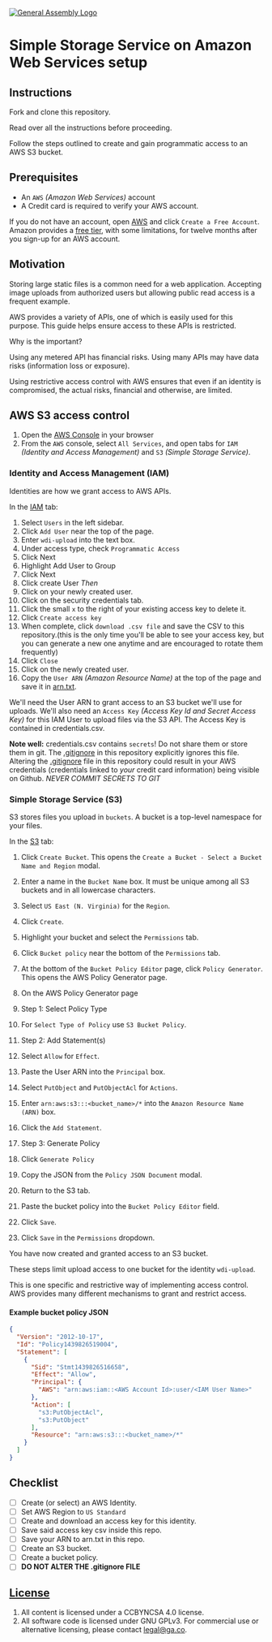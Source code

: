 [![General Assembly Logo](https://camo.githubusercontent.com/1a91b05b8f4d44b5bbfb83abac2b0996d8e26c92/687474703a2f2f692e696d6775722e636f6d2f6b6538555354712e706e67)](https://generalassemb.ly/education/web-development-immersive)

# Simple Storage Service on Amazon Web Services setup

## Instructions

Fork and clone this repository.

Read over all the instructions before proceeding.

Follow the steps outlined to create and gain programmatic access to an AWS S3
 bucket.

## Prerequisites

-   An `AWS` _(Amazon Web Services)_ account
-   A Credit card is required to verify your AWS account.

If you do not have an account, open [AWS](https://aws.amazon.com/) and click
 `Create a Free Account`.
Amazon provides a [free tier](http://aws.amazon.com/free/),
 with some limitations, for twelve months after you sign-up for an AWS account.

## Motivation

Storing large static files is a common need for a web application.
Accepting image uploads from authorized users but allowing public read access is
 a frequent example.

AWS provides a variety of APIs, one of which is easily used for this purpose.
This guide helps ensure access to these APIs is restricted.

Why is the important?

Using any metered API has financial risks.  Using many APIs may have data risks
 (information loss or exposure).

Using restrictive access control with AWS ensures that even if an identity is
 compromised, the actual risks, financial and otherwise, are limited.

## AWS S3 access control

1.  Open the [AWS Console](https://console.aws.amazon.com/console/) in your
 browser
1.  From the `AWS` console, select `All Services`, and open tabs for
 `IAM` _(Identity and Access Management)_ and `S3` _(Simple Storage Service)_.

### Identity and Access Management (IAM)

Identities are how we grant access to AWS APIs.

In the [IAM](https://console.aws.amazon.com/iam) tab:


1.  Select `Users` in the left sidebar.
1.  Click `Add User` near the top of the page.
1.  Enter `wdi-upload` into the text box.
1.  Under access type, check `Programmatic Access`
1.  Click Next
1.  Highlight Add User to Group
1.  Click Next
1.  Click create User
_Then_
1.  Click on your newly created user.
1.  Click on the security credentials tab.
1.  Click the small `x` to the right of your existing access key to delete it.
1.  Click `Create access key`
1.  When complete, click `download .csv file` and save the CSV to this repository.(this is
the only time you'll be able to see your access key, but you can generate a new one anytime
and are encouraged to rotate them frequently)
1.  Click `Close`
1.  Click on the newly created user.
1.  Copy the `User ARN` _(Amazon Resource Name)_ at the top of the page and save it in [arn.txt](arn.txt).

We'll need the User ARN to grant access to an S3 bucket we'll use for uploads.
We'll also need an `Access Key` _(Access Key Id and Secret Access Key)_ for this
 IAM User to upload files via the S3 API.
The Access Key is contained in credentials.csv.

**Note well:** credentials.csv contains `secrets`!
Do not share them or store them in git.
The [.gitignore](.gitignore) in this repository explicitly ignores this file. Altering the [.gitignore](.gitignore) file
in this repository could result in your AWS credentials (credentials linked to *your* credit card information) being visible on Github. *NEVER COMMIT SECRETS TO GIT*

### Simple Storage Service (S3)

S3 stores files you upload in `buckets`.  A bucket is a top-level namespace
 for your files.

In the [S3](https://console.aws.amazon.com/s3) tab:

1.  Click `Create Bucket`.
 This opens the `Create a Bucket - Select a Bucket Name and Region` modal.
1.  Enter a name in the `Bucket Name` box. It must be unique among all S3
 buckets and in all lowercase characters.
1.  Select `US East (N. Virginia)` for the `Region`.
1.  Click `Create`.
1.  Highlight your bucket and select the `Permissions` tab.
1.  Click `Bucket policy` near the bottom of the `Permissions` tab.
1.  At the bottom of the `Bucket Policy Editor` page,
 click `Policy Generator`.  This opens the AWS Policy Generator page.
1.  On the AWS Policy Generator page

1.  Step 1: Select Policy Type

1.  For `Select Type of Policy` use `S3 Bucket Policy`.

1.  Step 2: Add Statement(s)

1.  Select `Allow` for `Effect`.
1.  Paste the User ARN into the `Principal` box.
1.  Select `PutObject` and `PutObjectAcl` for `Actions`.
1.  Enter `arn:aws:s3:::<bucket_name>/*` into the
          `Amazon Resource Name (ARN)` box.
1.  Click the `Add Statement`.

1.  Step 3: Generate Policy

1.  Click `Generate Policy`
1.  Copy the JSON from the `Policy JSON Document` modal.

1.  Return to the S3 tab.
1.  Paste the bucket policy into the `Bucket Policy Editor` field.
1.  Click `Save`.
1.  Click `Save` in the `Permissions` dropdown.

You have now created and granted access to an S3 bucket.

These steps limit upload access to one bucket for the identity `wdi-upload`.

This is one specific and restrictive way of implementing access control.
AWS provides many different mechanisms to grant and restrict access.

#### Example bucket policy JSON

```json
{
  "Version": "2012-10-17",
  "Id": "Policy1439826519004",
  "Statement": [
    {
      "Sid": "Stmt1439826516658",
      "Effect": "Allow",
      "Principal": {
        "AWS": "arn:aws:iam::<AWS Account Id>:user/<IAM User Name>"
      },
      "Action": [
        "s3:PutObjectAcl",
        "s3:PutObject"
      ],
      "Resource": "arn:aws:s3:::<bucket_name>/*"
    }
  ]
}
```

## Checklist

-   [ ] Create (or select) an AWS Identity.
-   [ ] Set AWS Region to `US Standard`
-   [ ] Create and download an access key for this identity.
-   [ ] Save said access key csv inside this repo.
-   [ ] Save your ARN to arn.txt in this repo.
-   [ ] Create an S3 bucket.
-   [ ] Create a bucket policy.
-   [ ] **DO NOT ALTER THE .gitignore FILE**

## [License](LICENSE)

1.  All content is licensed under a CC­BY­NC­SA 4.0 license.
1.  All software code is licensed under GNU GPLv3. For commercial use or
    alternative licensing, please contact legal@ga.co.
